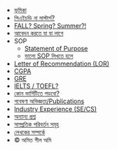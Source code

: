 * [ভূমিকা](/ "ভূমিকা")
* [পিএইচডি না মাস্টার্স?](phd-or-masters.md "কোনটা করবো?")
* [FALL? Spring? Summer?!](fall-spring-summer.md "কোনটায় এপ্লাই করবো?")
* [আবেদন করতে যা যা লাগে](application-items.md "আবেদনকারীর কী দেখা হয়? কী দিয়ে তাদের মান বিচার করে?")
* SOP
  * [Statement of Purpose](sop.md)
  * [ভালো SOP লিখতে হলে](writing-better-sop.md)
* [Letter of Recommendation (LOR)](letter-of-recommendation.md)
* [CGPA](cgpa.md)
* [GRE](gre.md)
* [IELTS / TOEFL?](ielts-toefl.md)
* [কোন ভার্সিটিতে পড়বো?](which-university.md)
* [গবেষণা অভিজ্ঞতা/Publications](research-experience-publications.md)
* [Industry Experience (SE/CS)](industry-experience-cs-se.md)
* [অন্যান্য প্রশ্ন](faq.md)
* [সাম্প্রতিক পরিবর্তন সমূহ](changes.md)
* [লেখকের সম্পর্কে](about.md)
* © অমিত শীল অমি